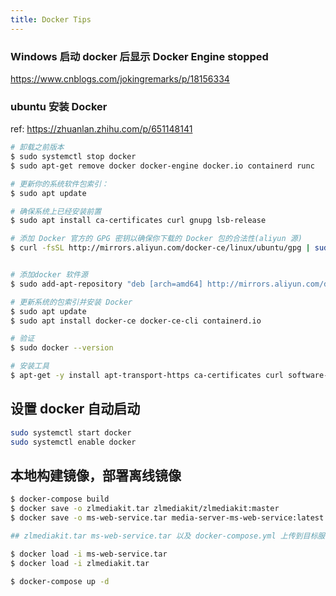 ```yaml
---
title: Docker Tips
---
```


### Windows 启动 docker 后显示 Docker Engine stopped

<https://www.cnblogs.com/jokingremarks/p/18156334>


### ubuntu 安装 Docker

ref: <https://zhuanlan.zhihu.com/p/651148141>

``` bash
# 卸载之前版本
$ sudo systemctl stop docker
$ sudo apt-get remove docker docker-engine docker.io containerd runc

# 更新你的系统软件包索引：
$ sudo apt update

# 确保系统上已经安装前置
$ sudo apt install ca-certificates curl gnupg lsb-release

# 添加 Docker 官方的 GPG 密钥以确保你下载的 Docker 包的合法性(aliyun 源)
$ curl -fsSL http://mirrors.aliyun.com/docker-ce/linux/ubuntu/gpg | sudo apt-key add -


# 添加docker 软件源
$ sudo add-apt-repository "deb [arch=amd64] http://mirrors.aliyun.com/docker-ce/linux/ubuntu $(lsb_release -cs) stable"

# 更新系统的包索引并安装 Docker
$ sudo apt update
$ sudo apt install docker-ce docker-ce-cli containerd.io

# 验证
$ sudo docker --version

# 安装工具
$ apt-get -y install apt-transport-https ca-certificates curl software-properties-common
```

## 设置 docker 自动启动

``` bash
sudo systemctl start docker
sudo systemctl enable docker
```

## 本地构建镜像，部署离线镜像

``` bash
$ docker-compose build
$ docker save -o zlmediakit.tar zlmediakit/zlmediakit:master
$ docker save -o ms-web-service.tar media-server-ms-web-service:latest

## zlmediakit.tar ms-web-service.tar 以及 docker-compose.yml 上传到目标服务器

$ docker load -i ms-web-service.tar
$ docker load -i zlmediakit.tar

$ docker-compose up -d
```